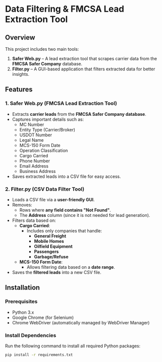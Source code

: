 # Data Filtering & FMCSA Lead Extraction Tool

## Overview
This project includes two main tools:
1. **Safer Web.py** – A lead extraction tool that scrapes carrier data from the **FMCSA Safer Company** database.
2. **Filter.py** – A GUI-based application that filters extracted data for better insights.

## Features
### **1. Safer Web.py (FMCSA Lead Extraction Tool)**
- Extracts **carrier leads** from the **FMCSA Safer Company database**.
- Captures important details such as:
  - MC Number
  - Entity Type (Carrier/Broker)
  - USDOT Number
  - Legal Name
  - MCS-150 Form Date
  - Operation Classification
  - Cargo Carried
  - Phone Number
  - Email Address
  - Business Address
- Saves extracted leads into a CSV file for easy access.

### **2. Filter.py (CSV Data Filter Tool)**
- Loads a CSV file via a **user-friendly GUI**.
- Removes:
  - Rows where **any field contains "Not Found"**.
  - The **Address** column (since it is not needed for lead generation).
- Filters data based on:
  - **Cargo Carried**:
    - Includes only companies that handle:
      - **General Freight**
      - **Mobile Homes**
      - **Oilfield Equipment**
      - **Passengers**
      - **Garbage/Refuse**
  - **MCS-150 Form Date**:
    - Allows filtering data based on a **date range**.
- Saves the **filtered leads** into a new CSV file.

## Installation
### Prerequisites
- Python 3.x
- Google Chrome (for Selenium)
- Chrome WebDriver (automatically managed by WebDriver Manager)

### Install Dependencies
Run the following command to install all required Python packages:
```sh
pip install -r requirements.txt

